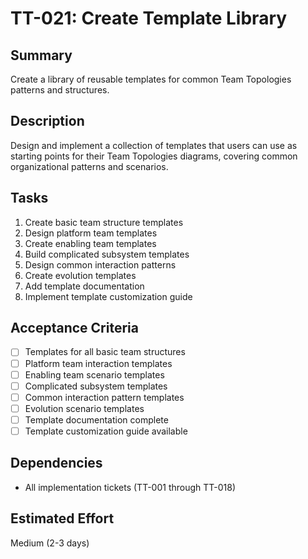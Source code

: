 # TT-021: Create Template Library

## Summary
Create a library of reusable templates for common Team Topologies patterns and structures.

## Description
Design and implement a collection of templates that users can use as starting points for their Team Topologies diagrams, covering common organizational patterns and scenarios.

## Tasks
1. Create basic team structure templates
2. Design platform team templates
3. Create enabling team templates
4. Build complicated subsystem templates
5. Design common interaction patterns
6. Create evolution templates
7. Add template documentation
8. Implement template customization guide

## Acceptance Criteria
- [ ] Templates for all basic team structures
- [ ] Platform team interaction templates
- [ ] Enabling team scenario templates
- [ ] Complicated subsystem templates
- [ ] Common interaction pattern templates
- [ ] Evolution scenario templates
- [ ] Template documentation complete
- [ ] Template customization guide available

## Dependencies
- All implementation tickets (TT-001 through TT-018)

## Estimated Effort
Medium (2-3 days)
